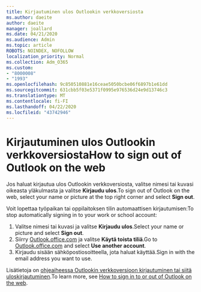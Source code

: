 ```yaml
---
title: Kirjautuminen ulos Outlookin verkkoversiosta
ms.author: daeite
author: daeite
manager: joallard
ms.date: 04/21/2020
ms.audience: Admin
ms.topic: article
ROBOTS: NOINDEX, NOFOLLOW
localization_priority: Normal
ms.collection: Adm_O365
ms.custom:
- "8000008"
- "1993"
ms.openlocfilehash: 9c850510881e16ceae5050bcbe06f6897b1e61dd
ms.sourcegitcommit: 631cbb5f03e5371f0995e976536d24e9d13746c3
ms.translationtype: MT
ms.contentlocale: fi-FI
ms.lasthandoff: 04/22/2020
ms.locfileid: "43742946"
---
```

# <a name="how-to-sign-out-of-outlook-on-the-web"></a><span data-ttu-id="defec-102">Kirjautuminen ulos Outlookin verkkoversiosta</span><span class="sxs-lookup"><span data-stu-id="defec-102">How to sign out of Outlook on the web</span></span>

<span data-ttu-id="defec-103">Jos haluat kirjautua ulos Outlookin verkkoversiosta, valitse nimesi tai kuvasi oikeasta yläkulmasta ja valitse **Kirjaudu ulos**.</span><span class="sxs-lookup"><span data-stu-id="defec-103">To sign out of Outlook on the web, select your name or picture at the top right corner and select **Sign out**.</span></span>

<span data-ttu-id="defec-104">Voit lopettaa työpaikan tai oppilaitoksen tilin automaattisen kirjautumisen:</span><span class="sxs-lookup"><span data-stu-id="defec-104">To stop automatically signing in to your work or school account:</span></span>

1. <span data-ttu-id="defec-105">Valitse nimesi tai kuvasi ja valitse **Kirjaudu ulos**.</span><span class="sxs-lookup"><span data-stu-id="defec-105">Select your name or picture and select **Sign out**.</span></span>
1. <span data-ttu-id="defec-106">Siirry [Outlook.office.com](https://outlook.office.com/) ja valitse **Käytä toista tiliä**.</span><span class="sxs-lookup"><span data-stu-id="defec-106">Go to [Outlook.office.com](https://outlook.office.com/) and select **Use another account**.</span></span>
1. <span data-ttu-id="defec-107">Kirjaudu sisään sähköpostiosoitteella, jota haluat käyttää.</span><span class="sxs-lookup"><span data-stu-id="defec-107">Sign in with the email address you want to use.</span></span>

<span data-ttu-id="defec-108">Lisätietoja on [ohjeaiheessa Outlookin verkkoversioon kirjautuminen tai siitä uloskirjautuminen](https://support.office.com/article/763fab4d-0138-4814-b450-37fc286bcb79).</span><span class="sxs-lookup"><span data-stu-id="defec-108">To learn more, see [How to sign in to or out of Outlook on the web](https://support.office.com/article/763fab4d-0138-4814-b450-37fc286bcb79).</span></span>